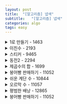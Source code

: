 ```yaml
---
layout: post
title:  "[알고리즘] 냅색"
subtitle:   "[알고리즘] 냅색"
categories: algo
tags: easy
---
```


<details>
<summary> 1로 만들기 - 1463</summary>
<div markdown="1">

```cpp
#include <bits/stdc++.h>
using namespace std;
int d[1000005];
int n;
int main() {
    ios::sync_with_stdio(0);
    cin.tie(0);

    cin >> n;
    d[1] = 0;
    for (int i = 0; i <= n; i++) {
        d[i] = d[i-1]+1;
        if (i%2 == 0) d[i] = min(d[i], d[i/2]+1);
        if (i%3 == 0) d[i] = min(d[i], d[i/3]+1);
    }
    cout << d[n];
}
```

</div>
</details>


<details>
<summary> 이친수 - 2193</summary>
<div markdown="1">

```cpp
#include <bits/stdc++.h>
using namespace std;

int main() {
    ios::sync_with_stdio(0);
    cin.tie(0);
    long long D[100][2];
    int N;
    cin >> N;
    D[1][0] = 0;
    D[1][1] = 1;
    for (int i = 2; i <= N; i++) {
        D[i][0] = D[i-1][0] + D[i-1][1];
        D[i][1] = D[i-1][0];
    }
    cout << D[N][0] + D[N][1];

}
```

</div>
</details>

<details>
<summary> 스티커 - 9465</summary>
<div markdown="1">

```cpp
#include <bits/stdc++.h>
using namespace std;
int D[100000][2];
int sticker[100000][2];

int main() {
    ios::sync_with_stdio(0);
    cin.tie(0);
    int T;
    cin >> T;
    while (T--) {
        int N;
        cin >> N;
        for (int i = 0; i < N; i++)
            cin >> sticker[i][0];
        for (int i = 0; i < N; i++)
            cin >> sticker[i][1];
        D[0][0] = sticker[0][0];
        D[0][1] = sticker[0][1];
        for (int i = 0; i < N; i++) {
            D[i][0] = max(D[i-1][1] + sticker[i][0], D[i-1][0]);
            D[i][1] = max(D[i-1][0] + sticker[i][1], D[i-1][1]);
        }
        cout << max(D[N-1][0], D[N-1][1]);
    }
}
```

</div>
</details>

<details>
<summary> 동전2 - 2294</summary>
<div markdown="1">

```cpp
#include <bits/stdc++.h>
using namespace std;
int coin[101];
int D[10001];
int main() {
    ios::sync_with_stdio(0);
    cin.tie(0);
    int n, k;
    for (int i = 0; i <= k; i++)
        D[i] = 0x7ffffff;
    for (int i = 0; i < n; i++)
        cin >> coin[i];
    for (int i = 0; i < n; i++) {
        if (coin[i] > k)
            continue;
        D[coin[i]] = 1;
        for (int j = coin[i]+1; j <= k; j++) 
            D[j] = min(D[j], D[j-coin[i]] + 1);
    }
    if (D[k] >= 0x7ffffff)
        D[k] = -1;
    cout << D[k];
}
```

</div>
</details>

<details>
<summary> 제곱수의 합 - 1699</summary>
<div markdown="1">

<br>
1을 빼야하는 이유 !
```cpp
#include <bits/stdc++.h>
using namespace std;
int d[100001];
int main() {
    ios::sync_with_stdio(0);
    cin.tie(0);
    int n; cin >> n;
    for (int i = 0; i <= n; i++)
        d[i] = i;
    for (int i = 2; i <= n; i++)
        for (int j = 2; j*j <= i; j++)
            d[i] = min(d[i], d[i - j*j]+1);
    cout << d[n];
}
```

</div>
</details>

<details>
<summary> 붕어빵 판매하기 - 11052</summary>
<div markdown="1">

```cpp
#include <bits/stdc++.h>
using namespace std;
int P[1001];
int D[1001];
int main() {
    ios::sync_with_stdio(0);
    cin.tie(0);
    int N; cin >> N;
    for (int i = 0; i <= N; i++)
        cin >> P[i];
    D[1] = P[1];
    for (int i = 2; i <= N; i++) {
        D[i] = P[i];
        for (int j = 1; j < i-1; j++)
            D[i] = max(D[i], D[j] + D[i-j]);
    }
    cout << D[N];
}
```

</div>
</details>

<details>
<summary> 쉬운 계단 수 - 10844</summary>
<div markdown="1">

<br>
1234345 65454321212 ...

```cpp
#include <bits/stdc++.h>
using namespace std;
int D[101][11];
int main() {
    ios::sync_with_stdio(0);
    cin.tie(0);
    int n; cin >> n;
    for (int i = 1; i <= 9; i++)
        D[1][i] = 1;
    for (int i = 2; i <= n; i++) {
        D[i][0] = D[i-1][1];
        for (int j = 1; j <= 9; j++)
            D[i][j] = (D[i-1][j-1] + D[i-1][j+1]) % 1000000000;
    }
    long long sum = 0;
    for (int i = 0; i <= 9; i++)
        sum += D[n][i];
    cout << sum;
}
```

</div>
</details>

<details>
<summary> 오르막 수 - 11057</summary>
<div markdown="1">

<br>

D[i][j] 은 i자리 수에서 1의 자리가 j인 오르막 수의 갯수

```cpp
#include <bits/stdc++.h>
using namespace std;
#define MOD 10007
int D[1006][10];
int main() {
    ios::sync_with_stdio(0);
    cin.tie(0);
    int N; cin >> N;
    for (int i = 0; i < 10; i++)
        D[1][i] = 1;
    for (int i = 2; i < N; i++)
        for (int j = 0; j < 10; j++)
            for (int k = 0; k <= j; k++)
                D[i][j] = (D[i][j] + D[i-1][k]) % MOD;
    int ans = 0;
    for (int i = 0; i < 10; i++)
        ans = (ans + D[N][i]) % MOD;
    cout << ans;
}
```

</div>
</details>


<details>
<summary> 평범한 배낭 - 12865 </summary>
<div markdown="1">

```cpp
#include <bits/stdc++.h>
using namespace std;
int w[101];
int v[101];
int D[101][100001];
int main() {
    ios::sync_with_stdio(0);
    cin.tie(0);
    int N, K; cin >> N >> K;
    for (int i = 1; i <= N; i++)
        cin >> w[i] >> v[i];
    for (int i = 0; i < N; i++)
        D[i][0] = 0;
    for (int i = 0; i < K; i++)
        D[0][i] = 0;
    for (int i = 1; i <= N; i++)
        for (int j = 1; j <= K; j++) {
            if (w[i] <= j) {
                int free_weight = j - w[i];
                d[i][j] = max(d[i-1][j], d[i-1][free_weight] + v[i]);
            }
            else 
                d[i][j] = d[i-1][j];
        }
    cout << d[N][K];
}
```

</div>
</details>


<details>
<summary> 붕어빵 판매하기 - 11052</summary>
<div markdown="1">

```cpp
#include <bits/stdc++.h>
using namespace std;

int main() {
    ios::sync_with_stdio(0);
    cin.tie(0);


}
```

</div>
</details>